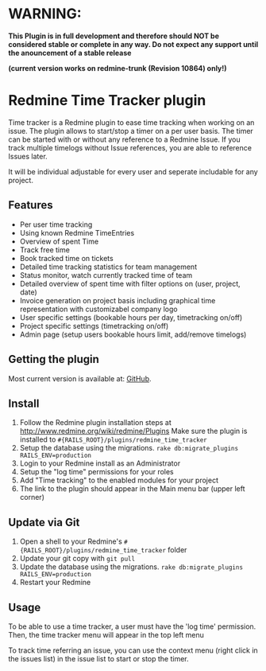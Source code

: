 # WARNING:

**This Plugin is in full development and therefore should NOT be considered stable or complete in any way. Do not expect any support until the anouncement of a stable release**

**(current version works on redmine-trunk (Revision 10864) only!)**

# Redmine Time Tracker plugin

Time tracker is a Redmine plugin to ease time tracking when working on an issue.
The plugin allows to start/stop a timer on a per user basis. The timer can be started with or without any reference to a Redmine Issue.
If you track multiple timelogs without Issue references, you are able to reference Issues later.

It will be individual adjustable for every user and seperate includable for any project.

## Features

* Per user time tracking
* Using known Redmine TimeEntries
* Overview of spent Time
* Track free time
* Book tracked time on tickets
* Detailed time tracking statistics for team management
* Status monitor, watch currently tracked time of team
* Detailed overview of spent time with filter options on (user, project, date)
* Invoice generation on project basis including graphical time representation with customizabel company logo
* User specific settings (bookable hours per day, timetracking on/off)
* Project specific settings (timetracking on/off)
* Admin page (setup users bookable hours limit, add/remove timelogs)

## Getting the plugin

Most current version is available at: [GitHub](https://github.com/hicknhack-software/redmine_time_tracker).

## Install

1. Follow the Redmine plugin installation steps at http://www.redmine.org/wiki/redmine/Plugins Make sure the plugin is installed to `#{RAILS_ROOT}/plugins/redmine_time_tracker`
2. Setup the database using the migrations. `rake db:migrate_plugins RAILS_ENV=production`
3. Login to your Redmine install as an Administrator
4. Setup the "log time" permissions for your roles
5. Add "Time tracking" to the enabled modules for your project
6. The link to the plugin should appear in the Main menu bar (upper left corner)

## Update via Git

1. Open a shell to your Redmine's `#{RAILS_ROOT}/plugins/redmine_time_tracker` folder
2. Update your git copy with `git pull`
3. Update the database using the migrations. `rake db:migrate_plugins RAILS_ENV=production`
4. Restart your Redmine

## Usage

To be able to use a time tracker, a user must have the 'log time' permission.
Then, the time tracker menu will appear in the top left menu

To track time referring an issue, you can use the context menu (right click in the issues list) in
the issue list to start or stop the timer.

